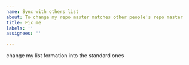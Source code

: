 ```yaml
---
name: Sync with others list
about: To change my repo master matches other people's repo master
title: Fix me
labels: ''
assignees: ''

---
```


change my list formation into the standard ones
